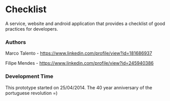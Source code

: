 # Checklist
A service, website and android application that provides a checklist of good practices for developers.

### Authors
Marco Talento - https://www.linkedin.com/profile/view?id=181686937

Filipe Mendes - https://www.linkedin.com/profile/view?id=245940386

### Development Time
This prototype started on 25/04/2014. The 40 year anniversary of the portuguese revolution =)
